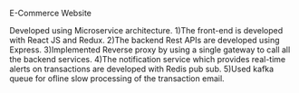 E-Commerce Website

Developed using Microservice architecture. 
1)The front-end is developed with React JS and Redux.
2)The backend Rest APIs are developed using Express.
3)Implemented Reverse proxy by using a single gateway to call all the backend services. 
4)The notification service which provides real-time alerts on transactions are developed with Redis pub sub.
5)Used kafka queue for ofline slow processing of the transaction email. 
